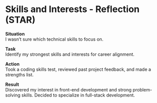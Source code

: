# Skills and Interests - Reflection (STAR)

**Situation**  
I wasn’t sure which technical skills to focus on.

**Task**  
Identify my strongest skills and interests for career alignment.

**Action**  
Took a coding skills test, reviewed past project feedback, and made a strengths list.

**Result**  
Discovered my interest in front-end development and strong problem-solving skills. Decided to specialize in full-stack development.
